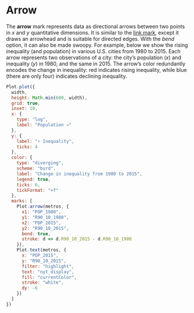 # Arrow

The **arrow** mark represents data as directional arrows between two points in *x* and *y* quantitative dimensions. It is similar to the [link mark](/@observablehq/plot-link), except it draws an arrowhead and is suitable for directed edges. With the *bend* option, it can also be made swoopy. For example, below we show the rising inequality (and population) in various U.S. cities from 1980 to 2015. Each arrow represents two observations of a city: the city’s population (*x*) and inequality (*y*) in 1980, and the same in 2015. The arrow’s color redundantly encodes the change in inequality: red indicates rising inequality, while blue (there are only four) indicates declining inequality.

```js
Plot.plot({
  width,
  height: Math.min(600, width),
  grid: true,
  inset: 10,
  x: {
    type: "log",
    label: "Population →"
  },
  y: {
    label: "↑ Inequality",
    ticks: 4
  },
  color: {
    type: "diverging",
    scheme: "burd",
    label: "Change in inequality from 1980 to 2015",
    legend: true,
    ticks: 6,
    tickFormat: "+f"
  },
  marks: [
    Plot.arrow(metros, {
      x1: "POP_1980",
      y1: "R90_10_1980",
      x2: "POP_2015",
      y2: "R90_10_2015",
      bend: true,
      stroke: d => d.R90_10_2015 - d.R90_10_1980
    }),
    Plot.text(metros, {
      x: "POP_2015",
      y: "R90_10_2015",
      filter: "highlight",
      text: "nyt_display",
      fill: "currentColor",
      stroke: "white",
      dy: -6
    })
  ]
})
```
